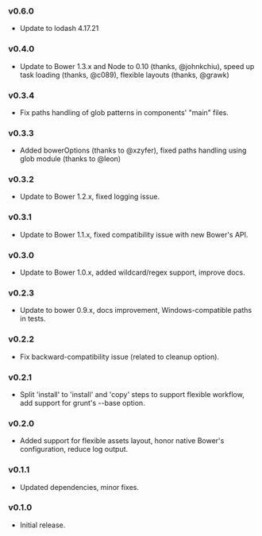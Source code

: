 ### v0.6.0
   * Update to lodash 4.17.21

### v0.4.0
   * Update to Bower 1.3.x and Node to 0.10 (thanks, @johnkchiu), speed up task loading (thanks, @c089), flexible layouts (thanks, @grawk)

### v0.3.4
   * Fix paths handling of glob patterns in components' "main" files.

### v0.3.3
   * Added bowerOptions (thanks to @xzyfer), fixed paths handling using glob module (thanks to @leon)
    
### v0.3.2
   * Update to Bower 1.2.x, fixed logging issue.

### v0.3.1
   * Update to Bower 1.1.x, fixed compatibility issue with new Bower's API.

### v0.3.0
   * Update to Bower 1.0.x, added wildcard/regex support, improve docs.
    
### v0.2.3
   * Update to bower 0.9.x, docs improvement, Windows-compatible paths in tests.
    
### v0.2.2
   * Fix backward-compatibility issue (related to cleanup option).
    
### v0.2.1
   * Split 'install' to 'install' and 'copy' steps to support flexible workflow, add support for grunt's --base option.
    
### v0.2.0
   * Added support for flexible assets layout, honor native Bower's configuration, reduce log output.
    
### v0.1.1
   * Updated dependencies, minor fixes.             
    
### v0.1.0
   *  Initial release.                         
    
